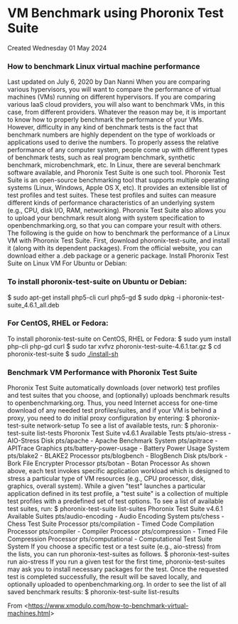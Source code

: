 # VM Benchmark using Phoronix Test Suite
Created Wednesday 01 May 2024

### How to benchmark Linux virtual machine performance
Last updated on July 6, 2020 by Dan Nanni
When you are comparing various hypervisors, you will want to compare the performance of virtual machines (VMs) running on different hypervisors. If you are comparing various IaaS cloud providers, you will also want to benchmark VMs, in this case, from different providers. Whatever the reason may be, it is important to know how to properly benchmark the performance of your VMs.
However, difficulty in any kind of benchmark tests is the fact that benchmark numbers are highly dependent on the type of workloads or applications used to derive the numbers. To properly assess the relative performance of any computer system, people come up with different types of benchmark tests, such as real program benchmark, synthetic benchmark, microbenchmark, etc.
In Linux, there are several benchmark software available, and Phoronix Test Suite is one such tool. Phoronix Test Suite is an open-source benchmarking tool that supports multiple operating systems (Linux, Windows, Apple OS X, etc). It provides an extensible list of test profiles and test suites. These test profiles and suites can measure different kinds of performance characteristics of an underlying system (e.g., CPU, disk I/O, RAM, networking). Phoronix Test Suite also allows you to upload your benchmark result along with system specification to openbenchmarking.org, so that you can compare your result with others.
The following is the guide on how to benchmark the performance of a Linux VM with Phoronix Test Suite.
First, download phoronix-test-suite, and install it (along with its dependent packages). From the official website, you can download either a .deb package or a generic package.
Install Phoronix Test Suite on Linux VM
For Ubuntu or Debian:

### To install phoronix-test-suite on Ubuntu or Debian:
$ sudo apt-get install php5-cli curl php5-gd
$ sudo dpkg -i phoronix-test-suite_4.6.1_all.deb

### For CentOS, RHEL or Fedora:
To install phoronix-test-suite on CentOS, RHEL or Fedora:
$ sudo yum install php-cli php-gd curl
$ sudo tar xvfvz phoronix-test-suite-4.6.1.tar.gz
$ cd phoronix-test-suite
$ sudo [./install-sh](./VM_Benchmark_using_Phoronix_Test_Suite/install-sh)

### Benchmark VM Performance with Phoronix Test Suite
Phoronix Test Suite automatically downloads (over network) test profiles and test suites that you choose, and (optionally) uploads benchmark results to openbenchmarking.org. Thus, you need Internet access for one-time download of any needed test profiles/suites, and if your VM is behind a proxy, you need to do initial proxy configuration by entering:
$ phoronix-test-suite network-setup
To see a list of available tests, run:
$ phoronix-test-suite list-tests
Phoronix Test Suite v4.6.1
Available Tests
pts/aio-stress                 - AIO-Stress                          Disk
pts/apache                     - Apache Benchmark                    System
pts/apitrace                   - APITrace                            Graphics
pts/battery-power-usage        - Battery Power Usage                 System
pts/blake2                     - BLAKE2                              Processor
pts/blogbench                  - BlogBench                           Disk
pts/bork                       - Bork File Encrypter                 Processor
pts/botan                      - Botan                               Processor
As shown above, each test invokes specific application workload which is designed to stress a particular type of VM resources (e.g., CPU processor, disk, graphics, overall system).
While a given "test" launches a particular application defined in its test profile, a "test suite" is a collection of multiple test profiles with a predefined set of test options. To see a list of available test suites, run:
$ phoronix-test-suite list-suites
Phoronix Test Suite v4.6.1
Available Suites
pts/audio-encoding               - Audio Encoding                   System
  pts/chess                        - Chess Test Suite                 Processor
  pts/compilation                  - Timed Code Compilation           Processor
  pts/compiler                     - Compiler                         Processor
  pts/compression                  - Timed File Compression           Processor
  pts/computational                - Computational Test Suite         System
If you choose a specific test or a test suite (e.g., aio-stress) from the lists, you can run phoronix-test-suites as follows.
$ phoronix-test-suites run aio-stress
If you run a given test for the first time, phoronix-test-suites may ask you to install necessary packages for the test.
Once the requested test is completed successfully, the result will be saved locally, and optionally uploaded to openbenchmarking.org. In order to see the list of all saved benchmark results:
$ phoronix-test-suite list-results

From <<https://www.xmodulo.com/how-to-benchmark-virtual-machines.html>> 




